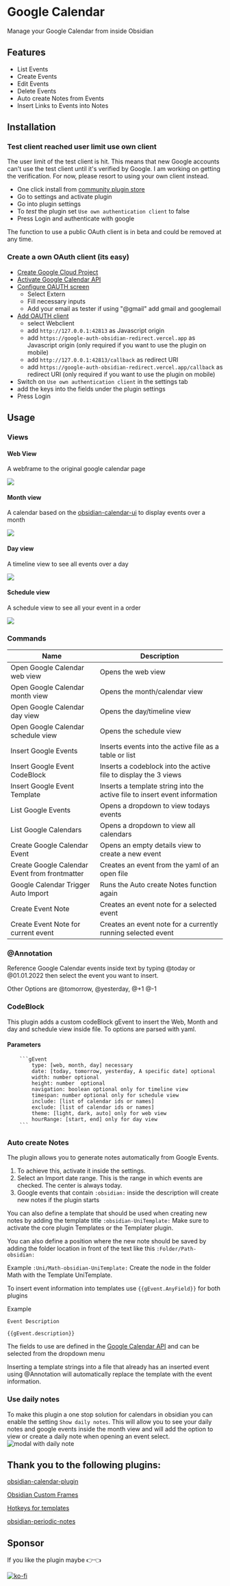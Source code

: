# Google Calendar

Manage your Google Calendar from inside Obsidian

## Features

- List Events
- Create Events
- Edit Events
- Delete Events
- Auto create Notes from Events
- Insert Links to Events into Notes

## Installation

### Test client reached user limit use own client

The user limit of the test client is hit. This means that new Google accounts can't use the test client until it's verified by Google. I am working on getting the verification. For now, please resort to using your own client instead.

- One click install from [community plugin store](obsidian://show-plugin?id=google-calendar)
- Go to settings and activate plugin
- Go into plugin settings
- To _test_ the plugin set `Use own authentication client` to false
- Press Login and authenticate with google

The function to use a public OAuth client is in beta and could be removed at any time.

### Create a own OAuth client (its easy)

- [Create Google Cloud Project](https://console.cloud.google.com/projectcreate?)
- [Activate Google Calendar API](https://console.cloud.google.com/marketplace/product/google/calendar-json.googleapis.com)
- [Configure OAUTH screen](https://console.cloud.google.com/apis/credentials/consent?)
  - Select Extern
  - Fill necessary inputs
  - Add your email as tester if using "@gmail" add gmail and googlemail
- [Add OAUTH client](https://console.cloud.google.com/apis/credentials/oauthclient)
  - select Webclient
  - add `http://127.0.0.1:42813` as Javascript origin
  - add `https://google-auth-obsidian-redirect.vercel.app` as Javascript origin (only required if you want to use the plugin on mobile)
  - add `http://127.0.0.1:42813/callback` as redirect URI
  - add `https://google-auth-obsidian-redirect.vercel.app/callback` as redirect URI (only required if you want to use the plugin on mobile)
- Switch on `Use own authentication client` in the settings tab
- add the keys into the fields under the plugin settings
- Press Login

## Usage

### Views

#### Web View

A webframe to the original google calendar page

![](https://i.imgur.com/oukwdQY.png)

#### Month view

A calendar based on the [obsidian-calendar-ui](https://github.com/liamcain/obsidian-calendar-ui) to display events over a month

![](https://i.imgur.com/JEnuZ2E.png)

#### Day view

A timeline view to see all events over a day

![](https://i.imgur.com/f9nYmOn.png)

#### Schedule view

A schedule view to see all your event in a order

![](https://i.imgur.com/HkYQg4Z.png)

### Commands

| Name                                            | Description                                                                |
| ----------------------------------------------- | -------------------------------------------------------------------------- |
| Open Google Calendar web view                   | Opens the web view                                                         |
| Open Google Calendar month view                 | Opens the month/calendar view                                              |
| Open Google Calendar day view                   | Opens the day/timeline view                                                |
| Open Google Calendar schedule view              | Opens the schedule view                                                    |
| Insert Google Events                            | Inserts events into the active file as a table or list                     |
| Insert Google Event CodeBlock                   | Inserts a codeblock into the active file to display the 3 views            |
| Insert Google Event Template                    | Inserts a template string into the active file to insert event information |
| List Google Events                              | Opens a dropdown to view todays events                                     |
| List Google Calendars                           | Opens a dropdown to view all calendars                                     |
| Create Google Calendar Event                    | Opens an empty details view to create a new event                          |
| Create Google Calendar Event from frontmatter   | Creates an event from the yaml of an open file                             |
| Google Calendar Trigger Auto Import             | Runs the Auto create Notes function again                                  |
| Create Event Note                               | Creates an event note for a selected event                                 |
| Create Event Note for current event             | Creates an event note for a currently running selected event               |

### @Annotation

Reference Google Calendar events inside text by typing @today or @01.01.2022 then select the event you want to insert.

Other Options are @tomorrow, @yesterday, @+1 @-1

### CodeBlock

This plugin adds a custom codeBlock gEvent to insert the Web, Month and day and schedule view inside file. To options are parsed with yaml.

#### Parameters

````
    ```gEvent
        type: [web, month, day] necessary
        date: [today, tomorrow, yesterday, A specific date] optional
        width: number optional
        height: number  optional
        navigation: boolean optional only for timeline view
        timespan: number optional only for schedule view
        include: [list of calendar ids or names]
        exclude: [list of calendar ids or names]
        theme: [light, dark, auto] only for web view
        hourRange: [start, end] only for day view
    ```
````

### Auto create Notes

The plugin allows you to generate notes automatically from Google Events.

1. To achieve this, activate it inside the settings.
1. Select an Import date range. This is the range in which events are checked. The center is always today.
1. Google events that contain `:obsidian:` inside the description will create new notes if the plugin starts

You can also define a template that should be used when creating new notes by adding the template title `:obsidian-UniTemplate:`
Make sure to activate the core plugin Templates or the Templater plugin.

You can also define a position where the new note should be saved by adding the folder location in front of the text like this `:Folder/Path-obsidian:`

Example `:Uni/Math-obsidian-UniTemplate:` Create the node in the folder Math with the Template UniTemplate.

To insert event information into templates use `{{gEvent.AnyField}}` for both plugins

Example

```
Event Description

{{gEvent.description}}

```

The fields to use are defined in the [Google Calendar API](https://developers.google.com/calendar/api/v3/reference/events) and can be selected from the dropdown menu

Inserting a template strings into a file that already has an inserted event using @Annotation will automatically replace the template with the event information.

### Use daily notes

To make this plugin a one stop solution for calendars in obsidian you can enable the setting `Show daily notes`. This will allow you to see your daily notes and google events inside the month view and will add the option to view or create a daily note when opening an event select.
![modal with daily note](https://i.imgur.com/LhhP7C2.png)

## Thank you to the following plugins:

[obsidian-calendar-plugin](https://github.com/liamcain/obsidian-calendar-plugin)

[Obsidian Custom Frames](https://github.com/Ellpeck/ObsidianCustomFrames)

[Hotkeys for templates](https://github.com/Vinzent03/obsidian-hotkeys-for-templates)

[obsidian-periodic-notes](https://github.com/liamcain/obsidian-periodic-notes)

## Sponsor

If you like the plugin maybe 👉👈

[![ko-fi](https://ko-fi.com/img/githubbutton_sm.svg)](https://ko-fi.com/Q5Q1G07N2)

